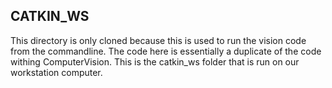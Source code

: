 ## CATKIN_WS

This directory is only cloned because this is used to run the vision code from the commandline. The code here is essentially a duplicate of the code withing ComputerVision. This is the catkin_ws folder that is run on our workstation computer.
